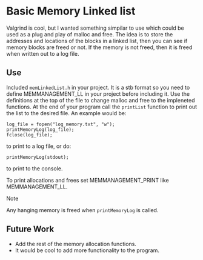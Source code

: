 # Basic Memory Linked list

Valgrind is cool, but I wanted something simpilar to use which could be used as a plug and play of malloc and free.
The idea is to store the addresses and locations of the blocks in a linked list, then you can see if memory blocks are freed or not.
If the memory is not freed, then it is freed when written out to a log file.

## Use

Included `memLinkedList.h` in your project. It is a stb format so you need to define MEMMANAGEMENT_LL in your project before including it.
Use the definitions at the top of the file to change malloc and free to the impleneted functions. 
At the end of your program call the `printList` function to print out the list to the desired file. An example would be:
```
log_file = fopen("log_memory.txt", "w");
printMemoryLog(log_file);
fclose(log_file);
```
to print to a log file, or do:
```
printMemoryLog(stdout);
```
to print to the console.

To print allocations and frees set MEMMANAGEMENT_PRINT like MEMMANAGEMENT_LL.

> [!NOTE]
Any hanging memory is freed when `printMemoryLog` is called.

## Future Work
- Add the rest of the memory allocation functions.
- It would be cool to add more functionality to the program.
